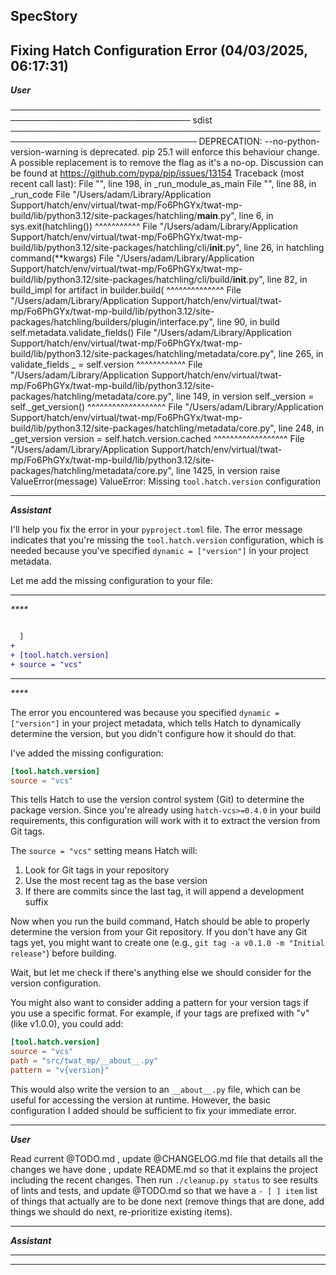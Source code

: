 ## SpecStory

## Fixing Hatch Configuration Error (04/03/2025, 06:17:31)

_**User**_

─────────────────────────────────────────────────────────────────────────────── sdist ────────────────────────────────────────────────────────────────────────────────
DEPRECATION: --no-python-version-warning is deprecated. pip 25.1 will enforce this behaviour change. A possible replacement is to remove the flag as it's a no-op. Discussion can be found at https://github.com/pypa/pip/issues/13154
Traceback (most recent call last):
  File "<frozen runpy>", line 198, in _run_module_as_main
  File "<frozen runpy>", line 88, in _run_code
  File "/Users/adam/Library/Application Support/hatch/env/virtual/twat-mp/Fo6PhGYx/twat-mp-build/lib/python3.12/site-packages/hatchling/__main__.py", line 6, in <module>
    sys.exit(hatchling())
             ^^^^^^^^^^^
  File "/Users/adam/Library/Application Support/hatch/env/virtual/twat-mp/Fo6PhGYx/twat-mp-build/lib/python3.12/site-packages/hatchling/cli/__init__.py", line 26, in hatchling
    command(**kwargs)
  File "/Users/adam/Library/Application Support/hatch/env/virtual/twat-mp/Fo6PhGYx/twat-mp-build/lib/python3.12/site-packages/hatchling/cli/build/__init__.py", line 82, in build_impl
    for artifact in builder.build(
                    ^^^^^^^^^^^^^^
  File "/Users/adam/Library/Application Support/hatch/env/virtual/twat-mp/Fo6PhGYx/twat-mp-build/lib/python3.12/site-packages/hatchling/builders/plugin/interface.py", line 90, in build
    self.metadata.validate_fields()
  File "/Users/adam/Library/Application Support/hatch/env/virtual/twat-mp/Fo6PhGYx/twat-mp-build/lib/python3.12/site-packages/hatchling/metadata/core.py", line 265, in validate_fields
    _ = self.version
        ^^^^^^^^^^^^
  File "/Users/adam/Library/Application Support/hatch/env/virtual/twat-mp/Fo6PhGYx/twat-mp-build/lib/python3.12/site-packages/hatchling/metadata/core.py", line 149, in version
    self._version = self._get_version()
                    ^^^^^^^^^^^^^^^^^^^
  File "/Users/adam/Library/Application Support/hatch/env/virtual/twat-mp/Fo6PhGYx/twat-mp-build/lib/python3.12/site-packages/hatchling/metadata/core.py", line 248, in _get_version
    version = self.hatch.version.cached
              ^^^^^^^^^^^^^^^^^^
  File "/Users/adam/Library/Application Support/hatch/env/virtual/twat-mp/Fo6PhGYx/twat-mp-build/lib/python3.12/site-packages/hatchling/metadata/core.py", line 1425, in version
    raise ValueError(message)
ValueError: Missing `tool.hatch.version` configuration

---

_**Assistant**_

I'll help you fix the error in your `pyproject.toml` file. The error message indicates that you're missing the `tool.hatch.version` configuration, which is needed because you've specified `dynamic = ["version"]` in your project metadata.

Let me add the missing configuration to your file:

---

_****_

```diff

  ]
+
+ [tool.hatch.version]
+ source = "vcs"

```

---

_****_



The error you encountered was because you specified `dynamic = ["version"]` in your project metadata, which tells Hatch to dynamically determine the version, but you didn't configure how it should do that.

I've added the missing configuration:

```toml
[tool.hatch.version]
source = "vcs"
```

This tells Hatch to use the version control system (Git) to determine the package version. Since you're already using `hatch-vcs>=0.4.0` in your build requirements, this configuration will work with it to extract the version from Git tags.

The `source = "vcs"` setting means Hatch will:
1. Look for Git tags in your repository
2. Use the most recent tag as the base version
3. If there are commits since the last tag, it will append a development suffix

Now when you run the build command, Hatch should be able to properly determine the version from your Git repository. If you don't have any Git tags yet, you might want to create one (e.g., `git tag -a v0.1.0 -m "Initial release"`) before building.

Wait, but let me check if there's anything else we should consider for the version configuration.

You might also want to consider adding a pattern for your version tags if you use a specific format. For example, if your tags are prefixed with "v" (like v1.0.0), you could add:

```toml
[tool.hatch.version]
source = "vcs"
path = "src/twat_mp/__about__.py"
pattern = "v{version}"
```

This would also write the version to an `__about__.py` file, which can be useful for accessing the version at runtime. However, the basic configuration I added should be sufficient to fix your immediate error.

---

_**User**_

Read current @TODO.md , update @CHANGELOG.md file that details all the changes we have done , update README.md so that it explains the project including the recent changes. Then run `./cleanup.py status` to see results of lints and tests, and update @TODO.md so that we have a `- [ ] item` list of things that actually are to be done next (remove things that are done, add things we should do next, re-prioritize existing items).

---

_**Assistant**_



---



---
